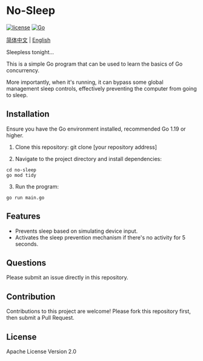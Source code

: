 # No-Sleep
[![license](https://img.shields.io/badge/license-apache-brightgreen.svg?style=flat)](https://github.com/SimpleBiz/no-sleep/blob/main/LICENSE)  [![Go](https://img.shields.io/badge/language-Go-blue.svg)]()

[简体中文](README.md) | [English](README_EN.md)

Sleepless tonight...

This is a simple Go program that can be used to learn the basics of Go concurrency.

More importantly, when it's running, it can bypass some global management sleep controls, effectively preventing the computer from going to sleep.

## Installation

Ensure you have the Go environment installed, recommended Go 1.19 or higher.

1. Clone this repository:
git clone [your repository address]

2. Navigate to the project directory and install dependencies:
```
cd no-sleep
go mod tidy
```

3. Run the program:
```
go run main.go
```

## Features

- Prevents sleep based on simulating device input.
- Activates the sleep prevention mechanism if there's no activity for 5 seconds.

## Questions

Please submit an issue directly in this repository.

## Contribution

Contributions to this project are welcome! Please fork this repository first, then submit a Pull Request.

## License

Apache License Version 2.0

